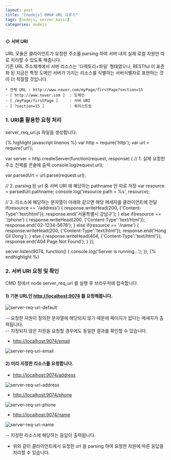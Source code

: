 ```yaml
---
layout: post
title: "[nodejs] 006# URL 다루기"
tags: [nodejs, server_basic]
categories: nodejs
---
```



#### ◇ 서버 URI  

URL 모듈은 클라이언트가 요청한 주소를 parsing 하여 서버 내의 실제 로컬 자원만 따로 처리할 수 있도록 해줍니다.  
기존 URL 주소체계에서 서버 리소스는 '디렉토리+파일' 형태였으나, RESTful 이 표준화 된 지금은 특정 도메인 서버가 가지는 리소스를 식별하는 서버식별자로 표현하는 것이 더 적절할 것입니다.  

```http
* 전체 URL : http://www.naver.com/myPage/firstPage?section=15
- [ http://www.naver.com ]  : 도메인
- [ /myPage/firstPage ]     : 서버 URI
- [ ?section=15 ]           : 쿼리스트링
```


### 1. URI를 활용한 요청 처리  

server_req_uri.js 파일을 생성합니다.  

{% highlight javascript linenos %}
var http = require('http');
var url = require('url');

var server = http.createServer(function(request, response) {
  // 1. 실제 요청한 주소 전체를 콘솔에 출력
  console.log(request.url);

  var parsedUrl = url.parse(request.url);

  // 2. parsing 된 url 중 서버 URI 에 해당하는 pathname 만 따로 저장
  var resource = parsedUrl.pathname;
  console.log('resource path = %s', resource);

  // 3. 리소스에 해당하는 문자열이 아래와 같으면 해당 메세지를 클라이언트에 전달
  if(resource == '/address') {
    response.writeHead(200, {'Content-Type':'text/html'});
    response.end('서울특별시 강남구');
  } else if(resource == '/phone') {
    response.writeHead(200, {'Content-Type':'text/html'});
    response.end('02-1234-5678');
  } else if(resource == '/name') {
    response.writeHead(200, {'Content-Type':'text/html'});
    response.end('Hong Gil Dong');
  } else {
    response.writeHead(404, {'Content-Type':'text/html'});
    response.end('404 Page Not Found');
  }
});

server.listen(9074, function() {
  console.log('Server is running...');
});
{% endhighlight %}


### 2. 서버 URI 요청 및 확인  

CMD 창에서 node server_req_uri 를 실행 후 브라우저에 접속합니다.  

#### 1) 기본 URL인 [http://localhost:9074](http://localhost:9074) 를 요청해봅니다.  

![server-req-uri-default](https://drive.google.com/uc?id=1Xd_iwALSmpHSsFpJBh5lJ_RR-DorVmvi)  

  -- 요청한 자원이 정의한 문자열에 해당되지 않기 때문에 페이지가 없다는 메세지가 출력됩니다.  
  -- 지정되지 않은 자원을 요청할 경우에도 동일한 결과를 확인할 수 있습니다.  

-  [http://localhost:9074/email](http://localhost:9074/email)  

![server-req-uri-email](https://drive.google.com/uc?id=1DcVUVpNTjT_UAXSvp7EsXyfYOzr_y_EH)  


#### 2) 미리 지정한 리소스를 요청합니다.  

-  [http://localhost:9074/address](http://localhost:9074/address)  

![server-req-uri-address](https://drive.google.com/uc?id=1_lcZbjFELldZRvNIngWsp1c-ZOL5RWB1)  

-  [http://localhost:9074/phone](http://localhost:9074/phone)  

![server-req-uri-phone](https://drive.google.com/uc?id=1wjxYQ32B9jWNRHbp9zdPXcDaqE9NX2Da)  

-  [http://localhost:9074/name](http://localhost:9074/name)  

![server-req-uri-name](https://drive.google.com/uc?id=1M6ejYy5zi7mLxZphSXdH0poLSE9DHni1)    

  -- 지정한 리소스에 해당하는 응답이 출력됩니다.  


  - 위와 같이 클라이언트에서 요청한 url 을 parsing 하여 요청한 자원에 따른 응답을 처리할 수 있습니다.  
